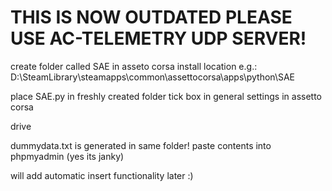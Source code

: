<H1>THIS IS NOW OUTDATED PLEASE USE AC-TELEMETRY UDP SERVER!</H1>

create folder called SAE in asseto corsa install location e.g.:
D:\SteamLibrary\steamapps\common\assettocorsa\apps\python\SAE

place SAE.py in freshly created folder
tick box in general settings in assetto corsa

drive

dummydata.txt is generated in same folder!
paste contents into phpmyadmin (yes its janky)

will add automatic insert functionality later :)
